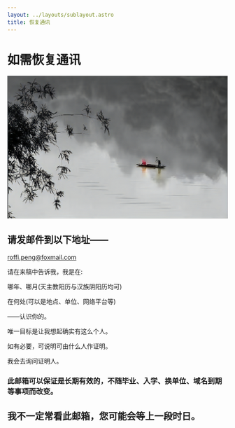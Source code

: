 ```yaml
---
layout: ../layouts/sublayout.astro
title: 恢复通讯
---
```


# 如需恢复通讯

![图片加载失败](../../public/logo.jpg "孤筏刺柳")

## 请发邮件到以下地址——

roffi.peng@foxmail.com

请在来稿中告诉我，我是在:

哪年、哪月(天主教阳历与汉族阴阳历均可)

在何处(可以是地点、单位、网络平台等)

——认识你的。

唯一目标是让我想起确实有这么个人。

如有必要，可说明可由什么人作证明。

我会去询问证明人。

### 此邮箱可以保证是长期有效的，不随毕业、入学、换单位、域名到期等事项而改变。

## 我不一定常看此邮箱，您可能会等上一段时日。